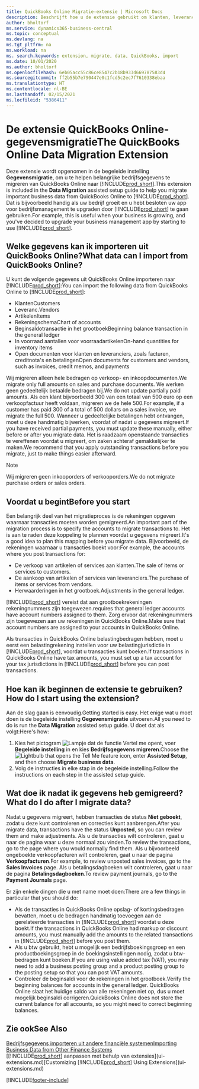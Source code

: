 ```yaml
---
title: QuickBooks Online Migratie-extensie | Microsoft Docs
description: Beschrijft hoe u de extensie gebruikt om klanten, leveranciers, artikelen en rekeningen van QuickBooks Online naar Business Central te migreren.
author: bholtorf
ms.service: dynamics365-business-central
ms.topic: conceptual
ms.devlang: na
ms.tgt_pltfrm: na
ms.workload: na
ms. search.keywords: extension, migrate, data, QuickBooks, import
ms.date: 10/01/2020
ms.author: bholtorf
ms.openlocfilehash: 6eb05acc55c86ce8547c2b18b933d669787583d4
ms.sourcegitcommit: ff2b55b7e790447e0c1fcd5c2ec7f7610338ebaa
ms.translationtype: HT
ms.contentlocale: nl-BE
ms.lasthandoff: 02/15/2021
ms.locfileid: "5386411"
---
```

# <a name="the-quickbooks-online-data-migration-extension"></a><span data-ttu-id="3a115-103">De extensie QuickBooks Online-gegevensmigratie</span><span class="sxs-lookup"><span data-stu-id="3a115-103">The QuickBooks Online Data Migration Extension</span></span>

<span data-ttu-id="3a115-104">Deze extensie wordt opgenomen in de begeleide instelling **Gegevensmigratie**, om u te helpen belangrijke bedrijfsgegevens te migreren van QuickBooks Online naar [!INCLUDE[prod_short](includes/prod_short.md)].</span><span class="sxs-lookup"><span data-stu-id="3a115-104">This extension is included in the **Data Migration** assisted setup guide to help you migrate important business data from QuickBooks Online to [!INCLUDE[prod_short](includes/prod_short.md)].</span></span> <span data-ttu-id="3a115-105">Dat is bijvoorbeeld handig als uw bedrijf groeit en u hebt besloten uw app voor bedrijfsmanagement te upgraden door [!INCLUDE[prod_short](includes/prod_short.md)] te gaan gebruiken.</span><span class="sxs-lookup"><span data-stu-id="3a115-105">For example, this is useful when your business is growing, and you've decided to upgrade your business management app by starting to use [!INCLUDE[prod_short](includes/prod_short.md)].</span></span>

## <a name="what-data-can-i-import-from-quickbooks-online"></a><span data-ttu-id="3a115-106">Welke gegevens kan ik importeren uit QuickBooks Online?</span><span class="sxs-lookup"><span data-stu-id="3a115-106">What data can I import from QuickBooks Online?</span></span>

<span data-ttu-id="3a115-107">U kunt de volgende gegevens uit QuickBooks Online importeren naar [!INCLUDE[prod_short](includes/prod_short.md)]:</span><span class="sxs-lookup"><span data-stu-id="3a115-107">You can import the following data from QuickBooks Online to [!INCLUDE[prod_short](includes/prod_short.md)]:</span></span>  

* <span data-ttu-id="3a115-108">Klanten</span><span class="sxs-lookup"><span data-stu-id="3a115-108">Customers</span></span>
* <span data-ttu-id="3a115-109">Leveranc.</span><span class="sxs-lookup"><span data-stu-id="3a115-109">Vendors</span></span>
* <span data-ttu-id="3a115-110">Artikelen</span><span class="sxs-lookup"><span data-stu-id="3a115-110">Items</span></span>
* <span data-ttu-id="3a115-111">Rekeningschema</span><span class="sxs-lookup"><span data-stu-id="3a115-111">Chart of accounts</span></span>
* <span data-ttu-id="3a115-112">Beginsaldotransactie in het grootboek</span><span class="sxs-lookup"><span data-stu-id="3a115-112">Beginning balance transaction in the general ledger</span></span>
* <span data-ttu-id="3a115-113">In voorraad aantallen voor voorraadartikelen</span><span class="sxs-lookup"><span data-stu-id="3a115-113">On-hand quantities for inventory items</span></span>
* <span data-ttu-id="3a115-114">Open documenten voor klanten en leveranciers, zoals facturen, creditnota's en betalingen</span><span class="sxs-lookup"><span data-stu-id="3a115-114">Open documents for customers and vendors, such as invoices, credit memos, and payments</span></span>

<span data-ttu-id="3a115-115">Wij migreren alleen hele bedragen op verkoop- en inkoopdocumenten.</span><span class="sxs-lookup"><span data-stu-id="3a115-115">We migrate only full amounts on sales and purchase documents.</span></span> <span data-ttu-id="3a115-116">We werken geen gedeeltelijk betaalde bedragen bij.</span><span class="sxs-lookup"><span data-stu-id="3a115-116">We do not update partially paid amounts.</span></span> <span data-ttu-id="3a115-117">Als een klant bijvoorbeeld 300 van een totaal van 500 euro op een verkoopfactuur heeft voldaan, migreren we de hele 500.</span><span class="sxs-lookup"><span data-stu-id="3a115-117">For example, if a customer has paid 300 of a total of 500 dollars on a sales invoice, we migrate the full 500.</span></span> <span data-ttu-id="3a115-118">Wanneer u gedeeltelijke betalingen hebt ontvangen, moet u deze handmatig bijwerken, voordat of nadat u gegevens migreert.</span><span class="sxs-lookup"><span data-stu-id="3a115-118">If you have received partial payments, you must update these manually, either before or after you migrate data.</span></span> <span data-ttu-id="3a115-119">Het is raadzaam openstaande transacties te vereffenen voordat u migreert, om zaken achteraf gemakkelijker te maken.</span><span class="sxs-lookup"><span data-stu-id="3a115-119">We recommend that you apply outstanding transactions before you migrate, just to make things easier afterward.</span></span>

> [!NOTE]  
> <span data-ttu-id="3a115-120">Wij migreren geen inkooporders of verkooporders.</span><span class="sxs-lookup"><span data-stu-id="3a115-120">We do not migrate purchase orders or sales orders.</span></span>

## <a name="before-you-start"></a><span data-ttu-id="3a115-121">Voordat u begint</span><span class="sxs-lookup"><span data-stu-id="3a115-121">Before you start</span></span>

<span data-ttu-id="3a115-122">Een belangrijk deel van het migratieproces is de rekeningen opgeven waarnaar transacties moeten worden gemigreerd.</span><span class="sxs-lookup"><span data-stu-id="3a115-122">An important part of the migration process is to specify the accounts to migrate transactions to.</span></span> <span data-ttu-id="3a115-123">Het is aan te raden deze koppeling te plannen voordat u gegevens migreert.</span><span class="sxs-lookup"><span data-stu-id="3a115-123">It's a good idea to plan this mapping before you migrate data.</span></span> <span data-ttu-id="3a115-124">Bijvoorbeeld, de rekeningen waarnaar u transacties boekt voor:</span><span class="sxs-lookup"><span data-stu-id="3a115-124">For example, the accounts where you post transactions for:</span></span>  

* <span data-ttu-id="3a115-125">De verkoop van artikelen of services aan klanten.</span><span class="sxs-lookup"><span data-stu-id="3a115-125">The sale of items or services to customers.</span></span>
* <span data-ttu-id="3a115-126">De aankoop van artikelen of services van leveranciers.</span><span class="sxs-lookup"><span data-stu-id="3a115-126">The purchase of items or services from vendors.</span></span>  
* <span data-ttu-id="3a115-127">Herwaarderingen in het grootboek.</span><span class="sxs-lookup"><span data-stu-id="3a115-127">Adjustments in the general ledger.</span></span>  

[!INCLUDE[prod_short](includes/prod_short.md)] <span data-ttu-id="3a115-128">vereist dat aan grootboekrekeningen rekeningnummers zijn toegewezen.</span><span class="sxs-lookup"><span data-stu-id="3a115-128">requires that general ledger accounts have account numbers assigned to them.</span></span> <span data-ttu-id="3a115-129">Zorg ervoor dat rekeningnummers zijn toegewezen aan uw rekeningen in QuickBooks Online.</span><span class="sxs-lookup"><span data-stu-id="3a115-129">Make sure that account numbers are assigned to your accounts in QuickBooks Online.</span></span>

<span data-ttu-id="3a115-130">Als transacties in QuickBooks Online belastingbedragen hebben, moet u eerst een belastingrekening instellen voor uw belastingjurisdictie in [!INCLUDE[prod_short](includes/prod_short.md)], voordat u transacties kunt boeken.</span><span class="sxs-lookup"><span data-stu-id="3a115-130">If transactions in QuickBooks Online have tax amounts, you must set up a tax account for your tax jurisdictions in [!INCLUDE[prod_short](includes/prod_short.md)] before you can post transactions.</span></span>

## <a name="how-do-i-start-using-the-extension"></a><span data-ttu-id="3a115-131">Hoe kan ik beginnen de extensie te gebruiken?</span><span class="sxs-lookup"><span data-stu-id="3a115-131">How do I start using the extension?</span></span>

<span data-ttu-id="3a115-132">Aan de slag gaan is eenvoudig.</span><span class="sxs-lookup"><span data-stu-id="3a115-132">Getting started is easy.</span></span> <span data-ttu-id="3a115-133">Het enige wat u moet doen is de begeleide instelling **Gegevensmigratie** uitvoeren.</span><span class="sxs-lookup"><span data-stu-id="3a115-133">All you need to do is run the **Data Migration** assisted setup guide.</span></span> <span data-ttu-id="3a115-134">U doet dat als volgt:</span><span class="sxs-lookup"><span data-stu-id="3a115-134">Here's how:</span></span>

1. <span data-ttu-id="3a115-135">Kies het pictogram ![Lampje dat de functie Vertel me opent](media/ui-search/search_small.png "Vertel me wat u wilt doen"), voer **Begeleide instelling** in en kies **Bedrijfsgegevens migreren**.</span><span class="sxs-lookup"><span data-stu-id="3a115-135">Choose the ![Lightbulb that opens the Tell Me feature](media/ui-search/search_small.png "Tell me what you want to do") icon, enter **Assisted Setup**, and then choose **Migrate business data**.</span></span>
2. <span data-ttu-id="3a115-136">Volg de instructies in elke stap in de begeleide instelling.</span><span class="sxs-lookup"><span data-stu-id="3a115-136">Follow the instructions on each step in the assisted setup guide.</span></span>

## <a name="what-do-i-do-after-i-migrate-data"></a><span data-ttu-id="3a115-137">Wat doe ik nadat ik gegevens heb gemigreerd?</span><span class="sxs-lookup"><span data-stu-id="3a115-137">What do I do after I migrate data?</span></span>

<span data-ttu-id="3a115-138">Nadat u gegevens migreert, hebben transacties de status **Niet geboekt**, zodat u deze kunt controleren en correcties kunt aanbrengen.</span><span class="sxs-lookup"><span data-stu-id="3a115-138">After you migrate data, transactions have the status **Unposted**, so you can review them and make adjustments.</span></span> <span data-ttu-id="3a115-139">Als u de transacties wilt controleren, gaat u naar de pagina waar u deze normaal zou vinden.</span><span class="sxs-lookup"><span data-stu-id="3a115-139">To review the transactions, go to the page where you would normally find them.</span></span> <span data-ttu-id="3a115-140">Als u bijvoorbeeld ongeboekte verkoopfacturen wilt controleren, gaat u naar de pagina **Verkoopfacturen**.</span><span class="sxs-lookup"><span data-stu-id="3a115-140">For example, to review unposted sales invoices, go to the **Sales Invoices** page.</span></span> <span data-ttu-id="3a115-141">Als u betalingsdagboeken wilt controleren, gaat u naar de pagina **Betalingsdagboeken**.</span><span class="sxs-lookup"><span data-stu-id="3a115-141">To review payment journals, go to the **Payment Journals** page.</span></span>  

<span data-ttu-id="3a115-142">Er zijn enkele dingen die u met name moet doen:</span><span class="sxs-lookup"><span data-stu-id="3a115-142">There are a few things in particular that you should do:</span></span>

* <span data-ttu-id="3a115-143">Als de transacties in QuickBooks Online opslag- of kortingsbedragen bevatten, moet u de bedragen handmatig toevoegen aan de gerelateerde transacties in [!INCLUDE[prod_short](includes/prod_short.md)] voordat u deze boekt.</span><span class="sxs-lookup"><span data-stu-id="3a115-143">If the transactions in QuickBooks Online had markup or discount amounts, you must manually add the amounts to the related transactions in [!INCLUDE[prod_short](includes/prod_short.md)] before you post them.</span></span>
* <span data-ttu-id="3a115-144">Als u btw gebruikt, hebt u mogelijk een bedrijfsboekingsgroep en een productboekingsgroep in de boekingsinstellingen nodig, zodat u btw-bedragen kunt boeken.</span><span class="sxs-lookup"><span data-stu-id="3a115-144">If you are using value added tax (VAT), you may need to add a business posting group and a product posting group to the posting setup so that you can post VAT amounts.</span></span>
* <span data-ttu-id="3a115-145">Controleer de beginsaldi voor de rekeningen in het grootboek.</span><span class="sxs-lookup"><span data-stu-id="3a115-145">Verify the beginning balances for accounts in the general ledger.</span></span> <span data-ttu-id="3a115-146">QuickBooks Online slaat het huidige saldo van alle rekeningen niet op, dus u moet mogelijk beginsaldi corrigeren.</span><span class="sxs-lookup"><span data-stu-id="3a115-146">QuickBooks Online does not store the current balance for all accounts, so you might need to correct beginning balances.</span></span>

## <a name="see-also"></a><span data-ttu-id="3a115-147">Zie ook</span><span class="sxs-lookup"><span data-stu-id="3a115-147">See Also</span></span>

[<span data-ttu-id="3a115-148">Bedrijfsgegevens importeren uit andere financiële systemen</span><span class="sxs-lookup"><span data-stu-id="3a115-148">Importing Business Data from Other Finance Systems</span></span>](across-import-data-configuration-packages.md)  
<span data-ttu-id="3a115-149">[[!INCLUDE[prod_short](includes/prod_short.md)] aanpassen met behulp van extensies](ui-extensions.md)</span><span class="sxs-lookup"><span data-stu-id="3a115-149">[Customizing [!INCLUDE[prod_short](includes/prod_short.md)] Using Extensions](ui-extensions.md)</span></span>  


[!INCLUDE[footer-include](includes/footer-banner.md)]
